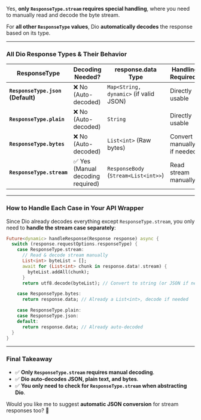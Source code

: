 Yes, **only `ResponseType.stream` requires special handling**, where you need to manually read and decode the byte stream.

For **all other `ResponseType` values**, Dio **automatically decodes** the response based on its type.

---

### **All Dio Response Types & Their Behavior**
| **ResponseType**  | **Decoding Needed?** | **response.data Type** | **Handling Required?** |
|------------------|----------------------|----------------------|----------------------|
| **`ResponseType.json` (Default)** | ❌ No (Auto-decoded) | `Map<String, dynamic>` (if valid JSON) | Directly usable |
| **`ResponseType.plain`** | ❌ No (Auto-decoded) | `String` | Directly usable |
| **`ResponseType.bytes`** | ❌ No (Auto-decoded) | `List<int>` (Raw bytes) | Convert manually if needed |
| **`ResponseType.stream`** | ✅ Yes (Manual decoding required) | `ResponseBody` (`Stream<List<int>>`) | Read stream manually |

---

### **How to Handle Each Case in Your API Wrapper**
Since Dio already decodes everything except `ResponseType.stream`, you only need to **handle the stream case separately**:

```dart
Future<dynamic> handleResponse(Response response) async {
  switch (response.requestOptions.responseType) {
    case ResponseType.stream:
      // Read & decode stream manually
      List<int> byteList = [];
      await for (List<int> chunk in response.data!.stream) {
        byteList.addAll(chunk);
      }
      return utf8.decode(byteList); // Convert to string (or JSON if needed)

    case ResponseType.bytes:
      return response.data; // Already a List<int>, decode if needed

    case ResponseType.plain:
    case ResponseType.json:
    default:
      return response.data; // Already auto-decoded
  }
}
```

---

### **Final Takeaway**
- ✅ **Only `ResponseType.stream` requires manual decoding**.
- ✅ **Dio auto-decodes JSON, plain text, and bytes**.
- ✅ **You only need to check for `ResponseType.stream` when abstracting Dio**.

Would you like me to suggest **automatic JSON conversion** for stream responses too? 🚀